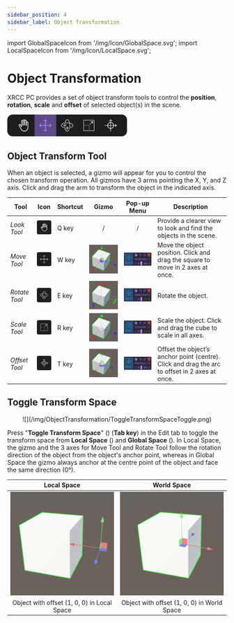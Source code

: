 ```yaml
---
sidebar_position: 4
sidebar_label: Object Transformation
---
```


import GlobalSpaceIcon from '/img/Icon/GlobalSpace.svg';
import LocalSpaceIcon from '/img/Icon/LocalSpace.svg';

# Object Transformation

XRCC PC provides a set of object transform tools to control the **position**, **rotation**, **scale** and **offset** of selected object(s) in the scene.

![](/img/ObjectTransformation/EditToolbar.png)

## Object Transform Tool

When an object is selected, a gizmo will appear for you to control the chosen transform operation. All gizmos have 3 arms pointing the X, Y, and Z axis. Click and drag the arm to transform the object in the indicated axis.

|Tool|Icon|Shortcut|Gizmo|Pop-up Menu|Description|
|----|----|--------|:---:|:-:|-----------|
|*Look Tool*|![](/img/ObjectTransformation/HandTool.png) |Q key|/|/|Provide a clearer view to look and find the objects in the scene.|
|*Move Tool*|![](/img/ObjectTransformation/MoveTool.png) |W key|![](/img/ObjectTransformation/MoveGizmo.png) |![](/img/ObjectTransformation/MovePopUp.png)|Move the object position. Click and drag the square to move in 2 axes at once.|
|*Rotate Tool*|![](/img/ObjectTransformation/RotateTool.png) |E key|![](/img/ObjectTransformation/RotateGizmo.png) |![](/img/ObjectTransformation/RotatePopUp.png) |Rotate the object.|
|*Scale Tool*|![](/img/ObjectTransformation/ScaleTool.png) |R key|![](/img/ObjectTransformation/ScaleGizmo.png) | ![](/img/ObjectTransformation/ScalePopUp.png)|Scale the object. Click and drag the cube to scale in all axes.|
|*Offset Tool*|![](/img/ObjectTransformation/OffsetTool.png) |T key|![](/img/ObjectTransformation/OffsetGizmo.png) |![](/img/ObjectTransformation/OffsetPopUp.png) |Offset the object’s anchor point (centre). Click and drag the arc to offset in 2 axes at once.|


## Toggle Transform Space

<center>![](/img/ObjectTransformation/ToggleTransformSpaceToggle.png)</center>

Press "**Toggle Transform Space**" (<LocalSpaceIcon className="XRCCIcon"/>) (**Tab key**) in the Edit tab to toggle the transform space from **Local Space** (<LocalSpaceIcon className="XRCCIcon"/>) and **Global Space** (<GlobalSpaceIcon className="XRCCIcon"/>). In Local Space, the gizmo and the 3 axes for Move Tool and Rotate Tool follow the rotation direction of the object from the object's anchor point, whereas in Global Space the gizmo always anchor at the centre point of the object and face the same direction (0°).

|Local Space|World Space|
|:---------:|:---------:|
|![](/img/ObjectTransformation/LocalSpace.png)|![](/img/ObjectTransformation/WorldSpace.png)|
|Object with offset (1, 0, 0) in Local Space|Object with offset (1, 0, 0) in World Space|